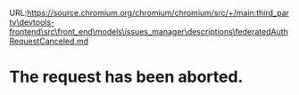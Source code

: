 URL:https://source.chromium.org/chromium/chromium/src/+/main:third_party\devtools-frontend\src\front_end\models\issues_manager\descriptions\federatedAuthRequestCanceled.md
# The request has been aborted.
